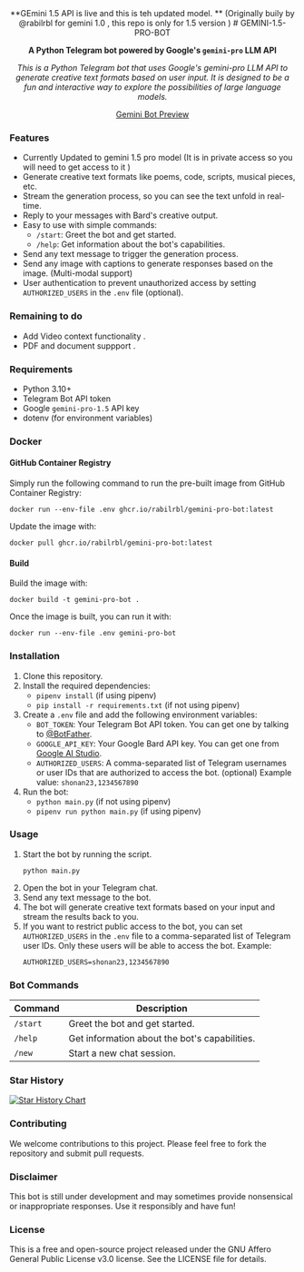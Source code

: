 <div align="center">
  **GEmini 1.5 API is live and this is teh updated model. **
(Originally buily by @rabilrbl for gemini 1.0 , this repo is only for 1.5 version )
  # GEMINI-1.5-PRO-BOT
  
  **A Python Telegram bot powered by Google's `gemini-pro` LLM API**

  *This is a Python Telegram bot that uses Google's gemini-pro LLM API to generate creative text formats based on user input. It is designed to be a fun and interactive way to explore the possibilities of large language models.*
  
[Gemini Bot Preview](https://github.com/rabilrbl/gemini-pro-bot/assets/63334479/ffddcdfa-09c2-4f02-b14d-4407e888b605)

</div>

### Features
* Currently Updated to gemini 1.5 pro model (It is in private access so you will need to get access to it )
* Generate creative text formats like poems, code, scripts, musical pieces, etc.
* Stream the generation process, so you can see the text unfold in real-time.
* Reply to your messages with Bard's creative output.
* Easy to use with simple commands:
    * `/start`: Greet the bot and get started.
    * `/help`: Get information about the bot's capabilities.
* Send any text message to trigger the generation process.
* Send any image with captions to generate responses based on the image. (Multi-modal support)
* User authentication to prevent unauthorized access by setting `AUTHORIZED_USERS` in the `.env` file (optional).

### Remaining to do 

* Add Video context functionality .
* PDF and document suppport .


### Requirements

* Python 3.10+
* Telegram Bot API token
* Google `gemini-pro-1.5` API key
* dotenv (for environment variables)


### Docker

#### GitHub Container Registry
Simply run the following command to run the pre-built image from GitHub Container Registry:

```shell
docker run --env-file .env ghcr.io/rabilrbl/gemini-pro-bot:latest
```

Update the image with:
```shell
docker pull ghcr.io/rabilrbl/gemini-pro-bot:latest
```

#### Build
Build the image with:
```shell
docker build -t gemini-pro-bot .
```
Once the image is built, you can run it with:
```shell
docker run --env-file .env gemini-pro-bot
```

### Installation

1. Clone this repository.
2. Install the required dependencies:
    * `pipenv install` (if using pipenv)
    * `pip install -r requirements.txt` (if not using pipenv)
3. Create a `.env` file and add the following environment variables:
    * `BOT_TOKEN`: Your Telegram Bot API token. You can get one by talking to [@BotFather](https://t.me/BotFather).
    * `GOOGLE_API_KEY`: Your Google Bard API key. You can get one from [Google AI Studio](https://makersuite.google.com/).
    * `AUTHORIZED_USERS`: A comma-separated list of Telegram usernames or user IDs that are authorized to access the bot. (optional) Example value: `shonan23,1234567890`
4. Run the bot:
    * `python main.py` (if not using pipenv)
    * `pipenv run python main.py` (if using pipenv)

### Usage

1. Start the bot by running the script.
   ```shell
   python main.py
   ```
2. Open the bot in your Telegram chat.
3. Send any text message to the bot.
4. The bot will generate creative text formats based on your input and stream the results back to you.
5. If you want to restrict public access to the bot, you can set `AUTHORIZED_USERS` in the `.env` file to a comma-separated list of Telegram user IDs. Only these users will be able to access the bot.
    Example:
    ```shell
    AUTHORIZED_USERS=shonan23,1234567890
    ```

### Bot Commands

| Command | Description |
| ------- | ----------- |
| `/start` | Greet the bot and get started. |
| `/help` | Get information about the bot's capabilities. |
| `/new` | Start a new chat session. |

### Star History

<a href="https://star-history.com/#rabilrbl/gemini-pro-bot&Date">
  <picture>
    <source media="(prefers-color-scheme: dark)" srcset="https://api.star-history.com/svg?repos=rabilrbl/gemini-pro-bot&type=Date&theme=dark" />
    <source media="(prefers-color-scheme: light)" srcset="https://api.star-history.com/svg?repos=rabilrbl/gemini-pro-bot&type=Date" />
    <img alt="Star History Chart" src="https://api.star-history.com/svg?repos=rabilrbl/gemini-pro-bot&type=Date" />
  </picture>
</a>

### Contributing

We welcome contributions to this project. Please feel free to fork the repository and submit pull requests.

### Disclaimer

This bot is still under development and may sometimes provide nonsensical or inappropriate responses. Use it responsibly and have fun!

### License

This is a free and open-source project released under the GNU Affero General Public License v3.0 license. See the LICENSE file for details.
